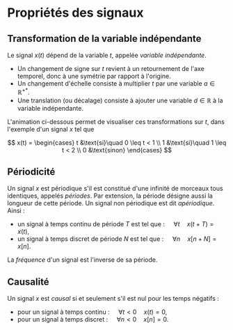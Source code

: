 # Propriétés des signaux


## Transformation de la variable indépendante

Le signal $x(t)$ dépend de la variable $t$, appelée _variable indépendante_.

* Un changement de signe sur $t$ revient à un retournement de l'axe temporel, donc à une symétrie par rapport à l'origine.
* Un changement d'échelle consiste à multiplier $t$ par une variable $a \in \mathbb{R}^{+*}$.
* Une translation (ou décalage) consiste à ajouter une variable $d\in\mathbb{R}$ à la variable indépendante.

L'animation ci-dessous permet de visualiser ces transformations sur $t$, dans l'exemple d'un signal $x$ tel que

$$
  x(t) =
  \begin{cases}
    t &\text{si}\quad 0 \leq t < 1 \\
    1 &\text{si}\quad 1 \leq t < 2 \\
    0 &\text{sinon}
  \end{cases}
$$

<div id='dilatation' class='spetsi'></div>
<script src="https://vincmazet.github.io/spetsi/js/spetsi.js" type="text/javascript"></script>
<script src="https://vincmazet.github.io/spetsi/js/dilatation.js" type="text/javascript"></script>


## Périodicité

Un signal $x$ est périodique s'il est constitué d'une infinité de morceaux tous identiques, appelés _périodes_.
Par extension, la période désigne aussi la longueur de cette période.
Un signal non périodique est dit _apériodique_.
Ainsi :
* un signal à temps continu de période $T$ est tel que : $\quad \forall t \quad x(t+T) = x(t)$,
* un signal à temps discret de période $N$ est tel que : $\quad \forall n \quad x[n+N] = x[n]$.

La _fréquence_ d'un signal est l'inverse de sa période.


## Causalité

Un signal $x$ est _causal_ si et seulement s'il est nul pour les temps négatifs :
* pour un signal à temps continu : $\quad \forall t<0 \quad x(t) = 0$,
* pour un signal à temps discret : $\quad \forall n<0 \quad x[n] = 0$.